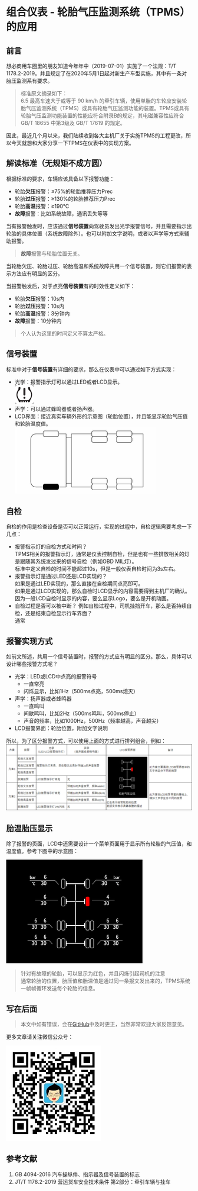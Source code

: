 # 组合仪表 - 轮胎气压监测系统（TPMS）的应用

## 前言

想必商用车圈里的朋友知道今年年中（2019-07-01）实施了一个法规：T/T 1178.2-2019。并且规定了在2020年5月1日起对新生产车型实施，其中有一条对胎压监测系有要求。

>标准原文摘录如下：  
>6.5 最高车速大于或等于 90 km/h 的牵引车辆，使用单胎的车轮应安装轮胎气压监测系统（TPMS）或具有轮胎气压监测功能的装置。TPMS或具有轮胎气压监测功能装置的性能应符合附录B的规定，其电磁兼容性应符合 GB/T 18655 中第3级及 GB/T 17619 的规定。

因此，最近几个月以来，我们陆续收到各大主机厂关于实施TPMS的工程更改，所以今天就想和大家分享一下TPMS在仪表中的实现方案。

## 解读标准（无规矩不成方圆）

根据标准的要求，车辆应该具备以下报警功能：

* 轮胎**欠压**报警：≤75%的轮胎推荐压力Prec
* 轮胎**过压**报警：≥130%的轮胎推荐压力Prec
* 轮胎**高温**报警：≥190℃
* **故障**报警：比如系统故障，通讯丢失等等

当有报警触发时，应该通过**信号装置**向驾驶员发出光学报警信号，并且需要指示出轮胎的具体位置（系统故障除外）。也可以附加文字说明，或者以声学等方式来辅助报警。

>**故障**报警与轮胎位置无关。

当轮胎欠压、轮胎过压、轮胎高温和系统故障共用一个信号装置，则它们报警的表示方法应有明显的区分。

当报警触发后，对于点亮**信号装置**有的时效性定义如下：
* 轮胎**欠压**报警：10s内
* 轮胎**过压**报警：10s内
* 轮胎**高温**报警：3分钟内
* **故障**报警：10分钟内

>个人认为这里的时间定义不算太严格。

## 信号装置

标准中对于**信号装置**有详细的要求，那么在仪表中可以通过如下方式实现：

* 光学：报警指示灯可以通过LED或者LCD显示。  
  ![TPMS](./attachments/ISO7000_1434B_Tyrefailure.png)
* 声学：可以通过蜂鸣器或者扬声器。
* LCD界面：接近真实车辆外形的示意图（轮胎位置），并且能显示轮胎气压值和轮胎温度值。  
  ![轮胎位置示意图](./attachments/图B.2报警轮胎位置示意图.png)

## 自检

自检的作用是检查设备是否可以正常运行，实现的过程中，自检逻辑需要考虑一下几点：
* 报警指示灯的自检方式和时间？  
  TPMS相关的报警指示灯，通常是仪表控制自检，但是也有一些排放相关的灯是跟随其系统发过来的信号自检（例如OBD MIL灯）。  
  标准中定义自检的时间不能超过10s，但是一般仪表自检时间为3s左右。
* 报警指示灯是通过LED还是LCD实现的？  
  如果是通过LED实现的，那么直接在自检期间点亮即可。  
  如果是通过LCD实现的，那么自检时LCD显示的内容需要得到主机厂的确认。因为一般LCD自检时显示的内容，要么显示Logo，要么是开机动画。
* 自检过程是否可以被中断？
  例如自检过程中，司机挂挡开车，那么是否持续自检，还是结束自检显示行车界面？  
  通常

## 报警实现方式

如前文所述，共用一个信号装置时，报警的方式应有明显的区分。那么，具体可以设计哪些报警方式呢？

* 光学：LED或LCD中点亮的报警符号
  * 一直常亮
  * 闪烁显示，比如1Hz（500ms点亮，500ms熄灭）
* 声学：扬声器或者蜂鸣器
  * 一直鸣叫
  * 间歇鸣叫，比如2Hz（500ms鸣叫，500ms停止）
  * 声音的频率，比如1000Hz，500Hz（频率越高，声音越尖）
* LCD报警界面：轮胎位置，附加文字说明

所以，为了区分报警方式，可以使用上面的方式进行排列组合，例如：  
![报警方案](./attachments/TPMS_WarningSolution.png)

## 胎温胎压显示

除了报警的页面，LCD中还需要设计一个菜单页面用于显示所有轮胎的气压值，和温度值。参考下图中的示意图：

![胎压胎温显示](./attachments/TPMS_PressueandTemperature.png)

>针对有故障的轮胎，可以显示为红色，并且闪烁引起司机的注意  
>通常轮胎的位置，胎压值和胎温值是通过同一条报文发出来的，TPMS系统一帧帧循环发送每个轮胎的信息。

## 写在后面

>本文中如有错误，会在[GitHub][]中及时更正，当然非常欢迎大家反馈意见。

更多文章请关注微信公众号：

![养正小筑](./attachments/qrcode_for_gh_dcb34a69c858_258.jpg)


## 参考文献
1. GB 4094-2016 汽车操纵件、指示器及信号装置的标志 
2. JT/T 1178.2-2019 营运货车安全技术条件  第2部分：牵引车辆与挂车

[GitHub]:https://github.com/JacobLeung0313/Automotive-Electronics/blob/master/Instrument-Cluster/TPMS.md